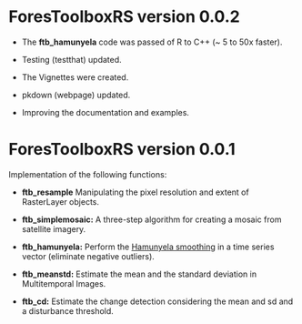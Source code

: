 # ForesToolboxRS version 0.0.2

* The **ftb_hamunyela** code was passed of R to C++ (~ 5 to 50x faster).

* Testing (testthat) updated.

* The Vignettes were created.

* pkdown (webpage) updated.

* Improving the documentation and examples.


# ForesToolboxRS version 0.0.1

Implementation of the following functions:

* **ftb_resample** Manipulating the pixel resolution and extent of RasterLayer objects.

* **ftb_simplemosaic:** A three-step algorithm for creating a mosaic from satellite imagery.

* **ftb_hamunyela:** Perform the [Hamunyela smoothing](http://library.wur.nl/WebQuery/wurpubs/445002) in a time series vector (eliminate negative outliers).

* **ftb_meanstd:** Estimate the mean and the standard deviation in Multitemporal Images.

* **ftb_cd:** Estimate the change detection considering the mean and sd and a disturbance threshold.
